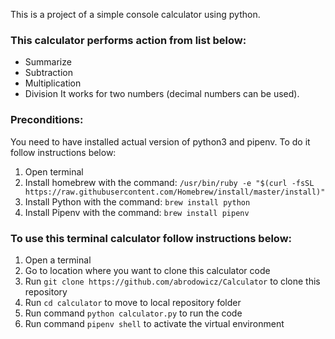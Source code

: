 This is a project of a simple console calculator using python.

### This calculator performs action from list below:
- Summarize
- Subtraction
- Multiplication
- Division
It works for two numbers (decimal numbers can be used).

### Preconditions:
You need to have installed actual version of python3 and pipenv. 
To do it follow instructions below:
1. Open terminal
2. Install homebrew with the command:
`/usr/bin/ruby -e "$(curl -fsSL https://raw.githubusercontent.com/Homebrew/install/master/install)"`
3. Install Python with the command: `brew install python`
4. Install Pipenv with the command: `brew install pipenv`


### To use this terminal calculator follow instructions below:
1) Open a terminal
2) Go to location where you want to clone this calculator code
3) Run `git clone https://github.com/abrodowicz/Calculator` to clone this repository
4) Run `cd calculator` to move to local repository folder
4) Run command `python calculator.py` to run the code
5) Run command `pipenv shell` to activate the virtual environment
